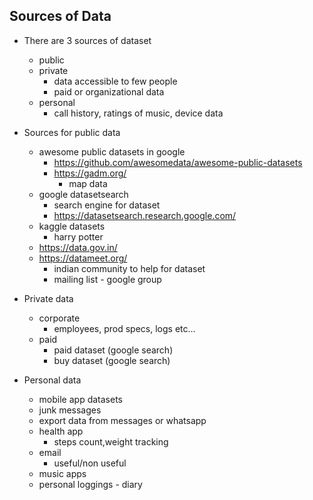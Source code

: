 ## Sources of Data

- There are 3 sources of dataset
    - public
    - private
        - data accessible to few people
        - paid or organizational data
    - personal
        - call history, ratings of music, device data
- Sources for public data
    - awesome public datasets in google
        - https://github.com/awesomedata/awesome-public-datasets
        - https://gadm.org/ 
            - map data
    - google datasetsearch
        - search engine for dataset
        - https://datasetsearch.research.google.com/
    - kaggle datasets
        - harry potter
    - https://data.gov.in/
    - https://datameet.org/
        - indian community to help for dataset 
        - mailing list - google group
    
- Private data
    - corporate
        - employees, prod specs, logs etc...
    - paid
        - paid  dataset (google search)
        - buy  dataset (google search)
    
- Personal data
    - mobile app datasets
    - junk messages
    - export data from messages or whatsapp
    - health app
        - steps count,weight tracking
    - email
        - useful/non useful
    - music apps
    - personal loggings - diary